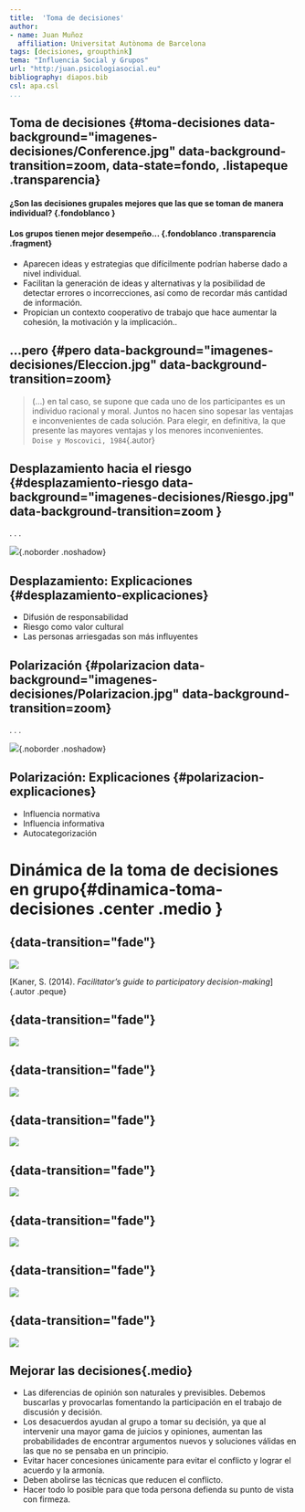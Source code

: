 ```yaml
---
title:  'Toma de decisiones'
author:
- name: Juan Muñoz
  affiliation: Universitat Autònoma de Barcelona
tags: [decisiones, groupthink]
tema: "Influencia Social y Grupos"
url: "http:/juan.psicologiasocial.eu"
bibliography: diapos.bib
csl: apa.csl
...
```


## Toma de decisiones  {#toma-decisiones data-background="imagenes-decisiones/Conference.jpg" data-background-transition=zoom, data-state=fondo,  .listapeque .transparencia}

#### ¿Son las decisiones grupales mejores que las que se toman de manera individual? {.fondoblanco }

#### Los grupos tienen mejor desempeño... {.fondoblanco .transparencia .fragment}

* Aparecen ideas y estrategias que difícilmente podrían haberse dado a nivel individual.
* Facilitan la generación de ideas y alternativas y la posibilidad de detectar errores o incorrecciones, así como de recordar más cantidad de información.
* Propician un contexto cooperativo de trabajo que hace aumentar la cohesión, la motivación y la implicación..


## ...pero {#pero data-background="imagenes-decisiones/Eleccion.jpg" data-background-transition=zoom}
>(…) en tal caso, se supone que cada uno  de los participantes es un individuo  racional y moral. Juntos no hacen sino sopesar las ventajas e inconvenientes de cada solución. Para elegir, en definitiva, la que presente las mayores ventajas y los menores inconvenientes.\
`Doise y Moscovici, 1984`{.autor}

<!-- ## El efecto Ringelmann {#efecto-ringelman data-background="imagenes-decisiones/Ringelmann.jpg" data-background-transition=zoom}

. . .

![](imagenes-decisiones/RingelmannEffect.png) -->

## Desplazamiento hacia el riesgo {#desplazamiento-riesgo data-background="imagenes-decisiones/Riesgo.jpg" data-background-transition=zoom }

. . .

![](imagenes-decisiones/DesplazamientoRiesgo.png){.noborder .noshadow}

## Desplazamiento: Explicaciones {#desplazamiento-explicaciones}

* Difusión de responsabilidad
* Riesgo como valor cultural
* Las personas arriesgadas son más influyentes


## Polarización {#polarizacion data-background="imagenes-decisiones/Polarizacion.jpg" data-background-transition=zoom}

. . .

![](imagenes-decisiones/PolarizacionEsquema.png){.noborder .noshadow}

## Polarización: Explicaciones {#polarizacion-explicaciones}

* Influencia normativa
* Influencia informativa
* Autocategorización

<!--
## Proceso ¿ideal? de toma de decisiones

* Identificar la decisión a tomar
* Analizar el tema
* Establecer criterios
* Brainstorming de posibles soluciones
-->

# Dinámica de la toma de decisiones en grupo{#dinamica-toma-decisiones .center .medio }

## {data-transition="fade"}

![](imagenes-decisiones/Divergent-0.png)

[Kaner, S. (2014). *Facilitator’s guide to participatory decision-making*]{.autor .peque}

## {data-transition="fade"}

![](imagenes-decisiones/Divergent-1.png)


## {data-transition="fade"}

![](imagenes-decisiones/Divergent-2.png)

## {data-transition="fade"}

![](imagenes-decisiones/Divergent-3.png)

## {data-transition="fade"}

![](imagenes-decisiones/Divergent-4.png)

## {data-transition="fade"}

![](imagenes-decisiones/Divergent-5.png)

## {data-transition="fade"}

![](imagenes-decisiones/Divergent-6.png)

## {data-transition="fade"}

![](imagenes-decisiones/Divergent-7.png)

## Mejorar las decisiones{.medio}

* Las diferencias de opinión son naturales y previsibles. Debemos buscarlas y provocarlas fomentando la participación en el trabajo de discusión y decisión.
* Los desacuerdos ayudan al grupo a tomar su decisión, ya que al intervenir una mayor gama de juicios y opiniones, aumentan las probabilidades de encontrar argumentos nuevos y soluciones válidas en las que no se pensaba en un principio.
* Evitar hacer concesiones únicamente para evitar el conflicto y lograr el acuerdo y la armonía.
* Deben abolirse las técnicas que reducen el conflicto. <!--, como promedios, votos mayoritarios, reglas de procedimiento, tiempos impuestos, etc. -->
* Hacer todo lo posible para que toda persona defienda su punto de vista con firmeza.
<!-- * Cuando se llegue a un acuerdo con demasiada rapidez o facilidad, hay que estar alerta. -->
<!-- * No recurrir a estereotipos, prejuicios o soluciones prefabricadas al tomar una decisión y no utilizar argumentos de autoridad. -->

<!-- ## Proceso ¿ideal? de toma de decisiones {#proceso-ideal}

>* Identificar la decisión a tomar
* Analizar el tema
* Establecer criterios
* Brainstorming de posibles soluciones

* Evaluación de las opciones – selección
* Implementación
* Monitorización de resultados -->

<!-- #Malas decisiones: Pensamiento grupal { .center}

## Pensamiento grupal

>La tendencia de un grupo de toma de decisiones a buscar el consenso y evitar el examen crítico de las alternativas.

. . .

<div id="column1" style="float:left; margin:0; width:40%;">

![](imagenes-decisiones/BahiaCochinos-Life.jpg)

</div>

. . .

<div id="column1" style="float:left; margin:0; width:60%;">

![Challenger](imagenes-decisiones/Challenger.jpg)

</div>


## Proceso

![](imagenes-decisiones/Groupthink.jpg)


## La crisis de los misiles
<div id="column1" style="float:left; margin:0; width:60%;">

![](imagenes-decisiones/Crisis-misiles-1.jpg)

</div>

<div id="column1" style="float:left; margin:0; width:40%;">

![](imagenes-decisiones/Crisis-misiles-2.jpg)

</div>


##Evitar el pensamiento grupal {.listapeque}

* El líder debe ser imparcial y no asumir ninguna posición a priori.
* Animar a una evaluación crítica de las alternativas.
* Asignar a algún miembro el papel de “abogado del diablo”.
* Trabajar en subgrupos para poder examinar diferencias entre ellos.
* Evitar técnicas que reduzcan el conflicto.


##

* Invitar a expertos ajenos al grupo para que cuestionen y desafíen los puntos de vista del grupo.
* Buscar, atender y fomentar la aparición de diferencias de opinión y desacuerdos en el grupo.
* No recurrir a estereotipos, soluciones prefabricadas, no utilizar argumentos de autoridad.
* Permitir que cada miembro del grupo exponga sus puntos de vista. -->

<!-- ## Conclusiones

* Generalmente, las decisiones grupales suelen aportar mejores resultados que las tomadas de forma individual.
* Algunos aspectos de la dinámica grupal nos pueden llevar a tomar malas decisiones. Eso no significa que las decisiones individuales sean mejores, pero alerta de los riesgos que implica la toma de decisiones grupal.
* Hay que hacer todo lo posible para dar a cada individuo la posibilidad de defender su punto de vista con firmeza.
* Hay que evitar hacer concesiones únicamente para evitar el conflicto y lograr el acuerdo y la armonía.
* Cuando se llegue a un acuerdo con demasiada rapidez o facilidad, hay que estar alerta. Sólo debemos ceder ante posiciones que hayan sido objeto de una discusión y un examen críticos.
* No debemos recurrir a los estereotipos, a las soluciones prefabricadas y no debemos utilizar argumentos de autoridad.
* Debemos escuchar y observar las reacciones de los otros miembros del grupo, considerándolas atentamente antes de formular nuestra opinión de forma personal. -->
